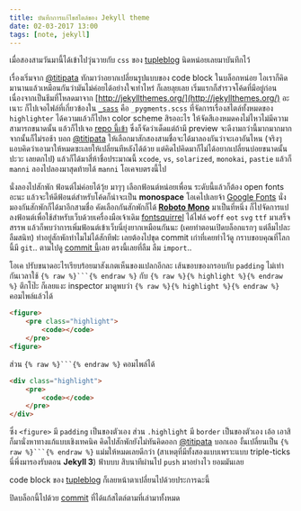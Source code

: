 ```yaml
---
title: บันทึกการแก้ไขสไตล์ของ Jekyll theme
date: 02-03-2017 13:00
tags: [note, jekyll]
---
```


เมื่อสองสามวันมานี้ได้เข้าไปวุ่นวายกับ `css` ของ [tupleblog](https://tupleblog.github.io/) นิดหน่อยเลยมาบันทึกไว้

เรื่องเริ่มจาก [@titipata](https://github.com/titipata) ทักมาว่าอยากเปลี่ยนรูปแบบของ code block ในบล็อกหน่อย ไอเราก็คิดมานานแล้วเหมือนกันว่ามันไม่ค่อยได้อย่างใจเท่าไหร่ ก็เลยลุยเลย เริ่มแรกก็สำรวจโค้ดที่มีอยู่ก่อนเนื่องจากเป็นธีมที่โหลดมาจาก [http://jekyllthemes.org/](http://jekyllthemes.org/) อะเนาะ ก็ไปเจอไฟล์ที่เกี่ยวข้องใน [`_sass`](https://github.com/tupleblog/tupleblog.github.io/tree/master/_sass) คือ `_pygments.scss` ที่จัดการเรื่องสไตล์ทั้งหมดของ `highlighter` ได้ความแล้วก็ไปหา color scheme สิรออะไร ให้จัดสีเองหมดคงไม่ไหวไม่มีความสามารถขนาดนั้น แล้วก็ไปเจอ [repo นี้เข้า](https://github.com/dwayne/sass-pygments/) ซึ่งก็จัดว่าเด็ดแต่ถ้ามี preview จะดีงามกว่านี้มากมากมาก จากนั้นก็ไม่รอช้า บอก [@titipata](https://github.com/titipata) ให้เลือกมาสักสองสามชื่อจะได้มาลองกันว่าจะเอาอันไหน (จริงๆ แอบคิดว่าเอามาให้หมดซะเลยให้เปลี่ยนทีหลังได้ด้วย แต่คิดไปคิดมาก็ไม่ได้อยากเปลี่ยนบ่อยขนาดนั้นปะวะ เลยตกไป) แล้วก็ได้มาสี่ห้าชื่อประมาณนี้ `xcode`, `vs`, `solarized`, `monokai`, `pastie` แล้วก็ `manni` ลองไปลองมาสุดท้ายได้ `manni` โอเคจบตรงนี้ไป

นั่งลองไปสักพัก ฟ้อนต์ไม่ค่อยได้วุ้ย มาๆๆ เลือกฟ้อนต์หน่อยเพื่อน ระดับนี้แล้วก็ต้อง open fonts อะนะ แล้วจะให้ดีฟ้อนต์สำหรับโค้ดก็น่าจะเป็น **monospace** โอเคไปเลยจ้า [Google Fonts](https://fonts.google.com/?category=Monospace) นั่งมองกันสักพักก็ได้มาอีกสามชื่อ คัดเลือกกันสักพักก็ได้ [**Roboto Mono**](https://fonts.google.com/specimen/Roboto+Mono) มาเป็นที่หนึ่ง ก็ไปจัดการแปลงฟ้อนต์เพื่อใช้สำหรับเว็บด้วยเครื่องมือเจ้าเดิม [fontsquirrel](https://www.fontsquirrel.com/tools/webfont-generator) ได้ไฟล์ `woff` `eot` `svg` `ttf` มาเสร็จสรรพ แล้วก็พบว่าการเพิ่มฟ้อนต์เข้าเว็บนี่ยุ่งยากเหมือนกันนะ (เคยทำตอนเปิดบล็อกแรกๆ แต่ลืมไปละ ลืมสนิท) ทำอยู่สักพักทำไมไม่ได้สักทีฟะ เลยต้องไปขุด commit เก่าที่เคยทำไว้ดู กราบขอบคุณที่โลกนี้มี `git`.. ตามไปดู [commit นี้](https://github.com/tupleblog/tupleblog.github.io/commit/e0a4933842687a6196d4c4bf2fff63c98c17e87f#diff-6badce5a0657d8fcbf3905e5c8d4f6fa)เลย ตรงนี้เลยที่ลืม ลืม  `import`..

โอเค ปรับขนาดอะไรเรียบร้อยมาสังเกตเห็นของแปลกอีกละ เส้นขอบของกรอบกับ `padding` ไม่เท่ากันเวลาใช้ <code>{% raw %}```{% endraw %}</code> กับ `{% raw %}{% highlight %}{% endraw %}` ตึกโป๊ะ ก็เลยแงะ inspector มาดูพบว่า `{% raw %}{% highlight %}{% endraw %}` คอมไพล์แล้วได้

```html
<figure>
    <pre class="highlight">
        <code></code>
    </pre>
<figure>
```

ส่วน <code>{% raw %}```{% endraw %}</code> คอมไพล์ได้

```html
<div class="highlight">
    <pre>
        <code></code>
    </pre>
</div>
```

ซึ่ง `<figure>` มี `padding` เป็นของตัวเอง ส่วน `.highlight` มี `border` เป็นของตัวเอง เอ้อ เอาสิ ก็มานั่งหาทางแก้แบบเชิงเทคนิค คิดไปสักพักยังไม่ทันคิดออก [@titipata](https://github.com/titipata) บอกเออ งั้นเปลี่ยนเป็น <code>{% raw %}```{% endraw %}</code> แม่มให้หมดเลยดีกว่า (สาเหตุที่มีทั้งสองแบบเพราะแบบ triple-ticks นี่พึ่งมารองรับตอน **Jekyll 3**) ฟ้าบบบ สิบนาทีผ่านไป `push` มาอย่างไว ยอมมันเลย

code block ของ [tupleblog](https://tupleblog.github.io/) ก็เลยหน้าตาเปลี่ยนไปด้วยประการฉะนี้

ปิดบล็อกนี้ไปด้วย [commit](https://github.com/tupleblog/tupleblog.github.io/commit/e7f7439ba00ba627e2977b9ae7ad64939d7d384e) ที่ได้แก้สไตล์ตามที่เล่ามาทั้งหมด



